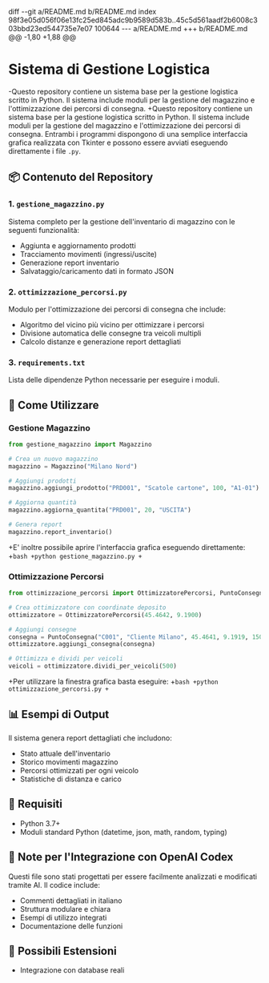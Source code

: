 diff --git a/README.md b/README.md
index 98f3e05d056f06e13fc25ed845adc9b9589d583b..45c5d561aadf2b6008c303bbd23ed544735e7e07 100644
--- a/README.md
+++ b/README.md
@@ -1,80 +1,88 @@
 # Sistema di Gestione Logistica
 
-Questo repository contiene un sistema base per la gestione logistica scritto in Python. Il sistema include moduli per la gestione del magazzino e l'ottimizzazione dei percorsi di consegna.
+Questo repository contiene un sistema base per la gestione logistica scritto in Python. Il sistema include moduli per la gestione del magazzino e l'ottimizzazione dei percorsi di consegna. Entrambi i programmi dispongono di una semplice interfaccia grafica realizzata con Tkinter e possono essere avviati eseguendo direttamente i file `.py`.
 
 ## 📦 Contenuto del Repository
 
 ### 1. `gestione_magazzino.py`
 Sistema completo per la gestione dell'inventario di magazzino con le seguenti funzionalità:
 - Aggiunta e aggiornamento prodotti
 - Tracciamento movimenti (ingressi/uscite)
 - Generazione report inventario
 - Salvataggio/caricamento dati in formato JSON
 
 ### 2. `ottimizzazione_percorsi.py`
 Modulo per l'ottimizzazione dei percorsi di consegna che include:
 - Algoritmo del vicino più vicino per ottimizzare i percorsi
 - Divisione automatica delle consegne tra veicoli multipli
 - Calcolo distanze e generazione report dettagliati
 
 ### 3. `requirements.txt`
 Lista delle dipendenze Python necessarie per eseguire i moduli.
 
 ## 🚀 Come Utilizzare
 
 ### Gestione Magazzino
 ```python
 from gestione_magazzino import Magazzino
 
 # Crea un nuovo magazzino
 magazzino = Magazzino("Milano Nord")
 
 # Aggiungi prodotti
 magazzino.aggiungi_prodotto("PRD001", "Scatole cartone", 100, "A1-01")
 
 # Aggiorna quantità
 magazzino.aggiorna_quantita("PRD001", 20, "USCITA")
 
 # Genera report
 magazzino.report_inventario()
 ```
+E' inoltre possibile aprire l'interfaccia grafica eseguendo direttamente:
+```bash
+python gestione_magazzino.py
+```
 
 ### Ottimizzazione Percorsi
 ```python
 from ottimizzazione_percorsi import OttimizzatorePercorsi, PuntoConsegna
 
 # Crea ottimizzatore con coordinate deposito
 ottimizzatore = OttimizzatorePercorsi(45.4642, 9.1900)
 
 # Aggiungi consegne
 consegna = PuntoConsegna("C001", "Cliente Milano", 45.4641, 9.1919, 150)
 ottimizzatore.aggiungi_consegna(consegna)
 
 # Ottimizza e dividi per veicoli
 veicoli = ottimizzatore.dividi_per_veicoli(500)
 ```
+Per utilizzare la finestra grafica basta eseguire:
+```bash
+python ottimizzazione_percorsi.py
+```
 
 ## 📊 Esempi di Output
 
 Il sistema genera report dettagliati che includono:
 - Stato attuale dell'inventario
 - Storico movimenti magazzino
 - Percorsi ottimizzati per ogni veicolo
 - Statistiche di distanza e carico
 
 ## 🔧 Requisiti
 
 - Python 3.7+
 - Moduli standard Python (datetime, json, math, random, typing)
 
 ## 📝 Note per l'Integrazione con OpenAI Codex
 
 Questi file sono stati progettati per essere facilmente analizzati e modificati tramite AI. Il codice include:
 - Commenti dettagliati in italiano
 - Struttura modulare e chiara
 - Esempi di utilizzo integrati
 - Documentazione delle funzioni
 
 ## 🚧 Possibili Estensioni
 
 - Integrazione con database reali
